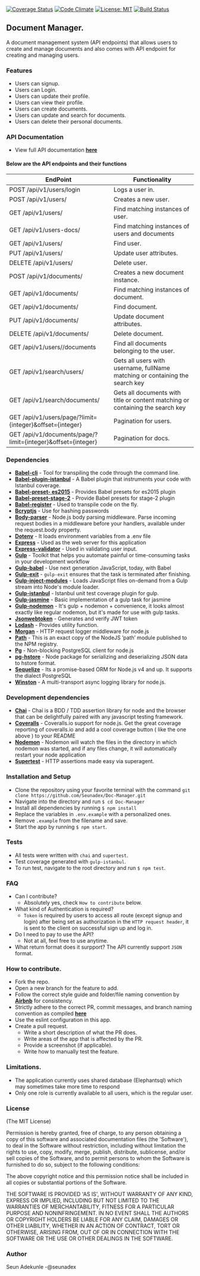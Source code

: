 [![Coverage Status](https://coveralls.io/repos/github/Seunadex/Doc-Manager/badge.svg?branch=chore%2F150196624%2Ffeedback-implementation)](https://coveralls.io/github/Seunadex/Doc-Manager?branch=chore%2F150196624%2Ffeedback-implementation)
[![Code Climate](https://codeclimate.com/github/Seunadex/Doc-Manager/badges/gpa.svg)](https://codeclimate.com/github/Seunadex/Doc-Manager)
[![License: MIT](https://img.shields.io/badge/License-MIT-yellow.svg)](https://opensource.org/licenses/MIT)
[![Build Status](https://travis-ci.org/Seunadex/Doc-Manager.svg?branch=staging)](https://travis-ci.org/Seunadex/Doc-Manager)

## Document Manager.
A document management system (API endpoints) that allows users to create and manage documents and also comes with API endpoint for creating and managing users.

### Features
* Users can signup.
* Users can Login.
* Users can update their profile.
* Users can view their profile.
* Users can create documents.
* Users can update and search for documents.
* Users can delete their personal documents.

### API Documentation
* View full API documentation **[here](https://doc-man-staging.herokuapp.com/#introduction)**
#### Below are the API endpoints and their functions
EndPoint                        |   Functionality
------------------------------  |------------------------
POST /api/v1/users/login         |   Logs a user in.
POST /api/v1/users/              |   Creates a new user.
GET /api/v1/users/               |   Find matching instances of user.
GET /api/v1/users-docs/          |   Find matching instances of users and documents
GET /api/v1/users/<id>           |   Find user.
PUT /api/v1/users/<id>           |   Update user attributes.
DELETE /api/v1/users/<id>        |   Delete user.
POST /api/v1/documents/          |   Creates a new document instance.
GET /api/v1/documents/           |   Find matching instances of document.
GET /api/v1/documents/<id>       |   Find document.
PUT /api/v1/documents/<id>       |   Update document attributes.
DELETE /api/v1/documents/<id>    |   Delete document.
GET /api/v1/users/<id>/documents |   Find all documents belonging to the user.
GET /api/v1/search/users/<searchkey>      |   Gets all users with username, fullName matching or containing the search key
GET /api/v1/search/documents/<searchkey> | Gets all documents with title or content matching or containing the search key
GET /api/v1/users/page/?limit={integer}&offset={integer} | Pagination for users.
GET /api/v1/documents/page/?limit={integer}&offset={integer} | Pagination for docs.

### Dependencies
* **[Babel-cli](https://www.npmjs.com/package/babel-cli)** - Tool for transpiling the code through the command line.
* **[Babel-plugin-istanbul](https://www.npmjs.com/package/babel-plugin-istanbul)** - A Babel plugin that instruments your code with Istanbul coverage.
* **[Babel-preset- es2015](https://www.npmjs.com/package/babel-preset-es2015)** - Provides Babel presets for es2015 plugin
* **[Babel-preset-stage-2](https://www.npmjs.com/package/babel-preset-stage-2)** - Provide Babel presets for stage-2 plugin
* **[Babel-register](https://www.npmjs.com/package/babel-register)** - Used to transpile code on the fly.
* **[Bcryptjs](https://www.npmjs.com/package/bcryptjs)** - Use for hashing passwords
* **[Body-parser](https://www.npmjs.com/package/body-parser)** - Node.js body parsing middleware. Parse incoming request bodies in a middleware before your handlers, available under the request.body property.
* **[Dotenv](https://www.npmjs.com/package/dotenv)** - It loads environment variables from a .env file
* **[Express](https://www.npmjs.com/package/express)** - Used as the web server for this application
* **[Express-validator](https://www.npmjs.com/package/express-validator)** - Used in validating user input.
* **[Gulp](https://www.npmjs.com/package/gulp)** - Toolkit that helps you automate painful or time-consuming tasks in your development workflow
* **[Gulp-babel](https://www.npmjs.com/package/gulp-babel)** - Use next generation JavaScript, today, with Babel
* **[Gulp-exit](https://www.npmjs.com/package/gulp-exit)** - `gulp-exit` ensures that the task is terminated after finishing.
* **[Gulp-inject-modules](https://www.npmjs.com/package/gulp-inject-modules)** - Loads JavaScript files on-demand from a Gulp stream into Node's module loader.
* **[Gulp-istanbul](https://www.npmjs.com/package/gulp-istanbul)** - Istanbul unit test coverage plugin for gulp.
* **[Gulp-jasmine](https://www.npmjs.com/package/gulp-jasmine)** - Basic implementation of a gulp task for jasmine
* **[Gulp-nodemon](https://www.npmjs.com/package/gulp-nodemon)** - It's gulp + nodemon + convenience, it looks almost exactly like regular nodemon, but it's made for use with gulp tasks.
* **[Jsonwebtoken](https://www.npmjs.com/package/jsonwebtoken)** - Generates and verify JWT token
* **[Lodash](https://www.npmjs.com/package/lodash)** - Provides utility function.
* **[Morgan](https://www.npmjs.com/package/morgan)** - HTTP request logger middleware for node.js
* **[Path](https://www.npmjs.com/package/path)** - This is an exact copy of the NodeJS ’path’ module published to the NPM registry.
* **[Pg](https://www.npmjs.com/package/pg)** - Non-blocking PostgreSQL client for node.js
* **[pg-hstore](https://www.npmjs.com/package/pg-hstore)** - Node package for serializing and deserializing JSON data to hstore format.
* **[Sequelize](https://www.npmjs.com/package/sequelize)** - Its a promise-based ORM for Node.js v4 and up. It supports the dialect PostgreSQL
* **[Winston](https://www.npmjs.com/package/winston)** - A multi-transport async logging library for node.js.

### Development dependencies
* **[Chai](https://www.npmjs.com/package/chai)** - Chai is a BDD / TDD assertion library for node and the browser that can be delightfully paired with any javascript testing framework.
* **[Coveralls](https://www.npmjs.com/package/coveralls)** - Coveralls.io support for node.js. Get the great coverage reporting of coveralls.io and add a cool coverage button ( like the one above ) to your README
* **[Nodemon](https://www.npmjs.com/package/nodemon)** - Nodemon will watch the files in the directory in which nodemon was started, and if any files change, it will automatically restart your node application
* **[Supertest](https://www.npmjs.com/package/supertest)** - HTTP assertions made easy via superagent.

### Installation and Setup
* Clone the repository using your favorite terminal with the command `git clone https://github.com/Seunadex/Doc-Manager.git`
* Navigate into the directory and run `$ cd Doc-Manager`
* Install all dependencies by running `$ npm install`
* Replace the variables in `.env.example` with a personalized ones.
* Remove `.example` from the filename and save.
* Start the app by running `$ npm start`.

### Tests
* All tests were written with `chai` and `supertest`.
* Test coverage generated with `gulp-istanbul`.
* To run test, navigate to the root directory and run `$ npm test`.

### FAQ
* Can I contribute?
    * Absolutely yes, check `How to contribute` below.
* What kind of Authentication is required?
    * `Token` is required by users to access all route (except signup and login) after being set as authorization in the `HTTP request header`, it is sent to the client on successful sign up and log in.
* Do I need to pay to use the API?
    * Not at all, feel free to use anytime.
* What return format does it surpport?
    The API currently support `JSON` format.

### How to contribute.
* Fork the repo.
* Open a new branch for the feature to add.
* Follow the correct style guide and folder/file naming convention by **[Airbnb](https://github.com/airbnb/javascript)** for consistency.
* Strictly adhere to the correct PR, commit messages, and branch naming convention as compiled **[here](https://github.com/andela/temari-rc/wiki/Pull-Request-Naming-and-Description-Convention)**
* Use the eslint configuration in this app.
* Create a pull request.
  * Write a short description of what the PR does.
  * Write areas of the app that is affected by the PR.
  * Provide a screenshot (if applicable).
  * Write how to manually test the feature.

### Limitations.
* The application currently uses shared database (Elephantsql) which may sometimes take more time to respond
* Only one role is currently available to all users, which is the regular user.

### License

(The MIT License)

Permission is hereby granted, free of charge, to any person obtaining a copy of this software and associated documentation files (the 'Software'), to deal in the Software without restriction, including without limitation the rights to use, copy, modify, merge, publish, distribute, sublicense, and/or sell copies of the Software, and to permit persons to whom the Software is furnished to do so, subject to the following conditions:

The above copyright notice and this permission notice shall be included in all copies or substantial portions of the Software.

THE SOFTWARE IS PROVIDED 'AS IS', WITHOUT WARRANTY OF ANY KIND, EXPRESS OR IMPLIED, INCLUDING BUT NOT LIMITED TO THE WARRANTIES OF MERCHANTABILITY, FITNESS FOR A PARTICULAR PURPOSE AND NONINFRINGEMENT. IN NO EVENT SHALL THE AUTHORS OR COPYRIGHT HOLDERS BE LIABLE FOR ANY CLAIM, DAMAGES OR OTHER LIABILITY, WHETHER IN AN ACTION OF CONTRACT, TORT OR OTHERWISE, ARISING FROM, OUT OF OR IN CONNECTION WITH THE SOFTWARE OR THE USE OR OTHER DEALINGS IN THE SOFTWARE.

### Author

Seun Adekunle -@seunadex
